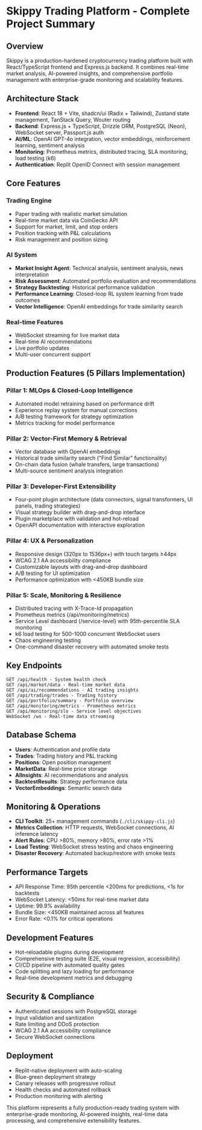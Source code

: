# Skippy Trading Platform - Complete Project Summary

## Overview
Skippy is a production-hardened cryptocurrency trading platform built with React/TypeScript frontend and Express.js backend. It combines real-time market analysis, AI-powered insights, and comprehensive portfolio management with enterprise-grade monitoring and scalability features.

## Architecture Stack
- **Frontend**: React 18 + Vite, shadcn/ui (Radix + Tailwind), Zustand state management, TanStack Query, Wouter routing
- **Backend**: Express.js + TypeScript, Drizzle ORM, PostgreSQL (Neon), WebSocket server, Passport.js auth
- **AI/ML**: OpenAI GPT-4o integration, vector embeddings, reinforcement learning, sentiment analysis
- **Monitoring**: Prometheus metrics, distributed tracing, SLA monitoring, load testing (k6)
- **Authentication**: Replit OpenID Connect with session management

## Core Features

### Trading Engine
- Paper trading with realistic market simulation
- Real-time market data via CoinGecko API
- Support for market, limit, and stop orders
- Position tracking with P&L calculations
- Risk management and position sizing

### AI System
- **Market Insight Agent**: Technical analysis, sentiment analysis, news interpretation
- **Risk Assessment**: Automated portfolio evaluation and recommendations
- **Strategy Backtesting**: Historical performance validation
- **Performance Learning**: Closed-loop RL system learning from trade outcomes
- **Vector Intelligence**: OpenAI embeddings for trade similarity search

### Real-time Features
- WebSocket streaming for live market data
- Real-time AI recommendations
- Live portfolio updates
- Multi-user concurrent support

## Production Features (5 Pillars Implementation)

### Pillar 1: MLOps & Closed-Loop Intelligence
- Automated model retraining based on performance drift
- Experience replay system for manual corrections
- A/B testing framework for strategy optimization
- Metrics tracking for model performance

### Pillar 2: Vector-First Memory & Retrieval
- Vector database with OpenAI embeddings
- Historical trade similarity search ("Find Similar" functionality)
- On-chain data fusion (whale transfers, large transactions)
- Multi-source sentiment analysis integration

### Pillar 3: Developer-First Extensibility
- Four-point plugin architecture (data connectors, signal transformers, UI panels, trading strategies)
- Visual strategy builder with drag-and-drop interface
- Plugin marketplace with validation and hot-reload
- OpenAPI documentation with interactive exploration

### Pillar 4: UX & Personalization
- Responsive design (320px to 1536px+) with touch targets ≥44px
- WCAG 2.1 AA accessibility compliance
- Customizable layouts with drag-and-drop dashboard
- A/B testing for UI optimization
- Performance optimization with <450KB bundle size

### Pillar 5: Scale, Monitoring & Resilience
- Distributed tracing with X-Trace-Id propagation
- Prometheus metrics (/api/monitoring/metrics)
- Service Level dashboard (/service-level) with 95th-percentile SLA monitoring
- k6 load testing for 500-1000 concurrent WebSocket users
- Chaos engineering testing
- One-command disaster recovery with automated smoke tests

## Key Endpoints
```
GET /api/health - System health check
GET /api/market/data - Real-time market data
GET /api/ai/recommendations - AI trading insights
GET /api/trading/trades - Trading history
GET /api/portfolio/summary - Portfolio overview
GET /api/monitoring/metrics - Prometheus metrics
GET /api/monitoring/slo - Service level objectives
WebSocket /ws - Real-time data streaming
```

## Database Schema
- **Users**: Authentication and profile data
- **Trades**: Trading history and P&L tracking
- **Positions**: Open position management
- **MarketData**: Real-time price storage
- **AIInsights**: AI recommendations and analysis
- **BacktestResults**: Strategy performance data
- **VectorEmbeddings**: Semantic search data

## Monitoring & Operations
- **CLI Toolkit**: 25+ management commands (`./cli/skippy-cli.js`)
- **Metrics Collection**: HTTP requests, WebSocket connections, AI inference latency
- **Alert Rules**: CPU >80%, memory >80%, error rate >1%
- **Load Testing**: WebSocket stress testing and chaos engineering
- **Disaster Recovery**: Automated backup/restore with smoke tests

## Performance Targets
- API Response Time: 95th percentile <200ms for predictions, <1s for backtests
- WebSocket Latency: <50ms for real-time market data
- Uptime: 99.9% availability
- Bundle Size: <450KB maintained across all features
- Error Rate: <0.1% for critical operations

## Development Features
- Hot-reloadable plugins during development
- Comprehensive testing suite (E2E, visual regression, accessibility)
- CI/CD pipeline with automated quality gates
- Code splitting and lazy loading for performance
- Real-time development metrics and debugging

## Security & Compliance
- Authenticated sessions with PostgreSQL storage
- Input validation and sanitization
- Rate limiting and DDoS protection
- WCAG 2.1 AA accessibility compliance
- Secure WebSocket connections

## Deployment
- Replit-native deployment with auto-scaling
- Blue-green deployment strategy
- Canary releases with progressive rollout
- Health checks and automated rollback
- Production monitoring with alerting

This platform represents a fully production-ready trading system with enterprise-grade monitoring, AI-powered insights, real-time data processing, and comprehensive extensibility features.